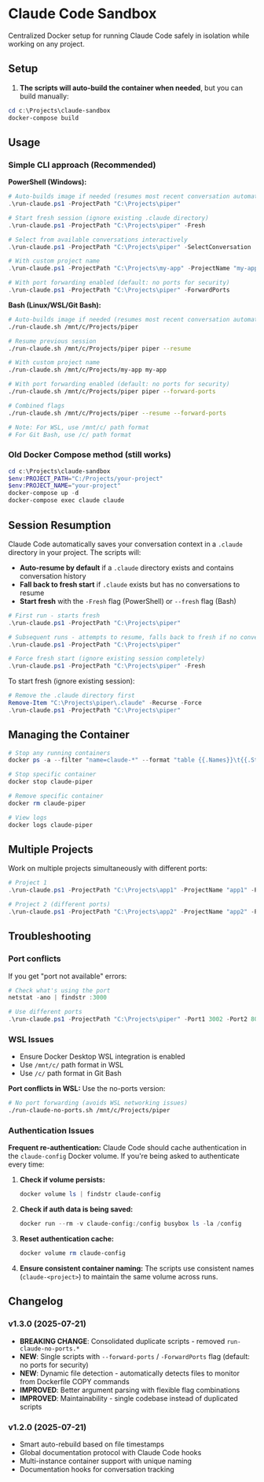 # Claude Code Sandbox

Centralized Docker setup for running Claude Code safely in isolation while working on any project.

## Setup

1. **The scripts will auto-build the container when needed**, but you can build manually:

```powershell
cd c:\Projects\claude-sandbox
docker-compose build
```

## Usage

### Simple CLI approach (Recommended)

**PowerShell (Windows):**
```powershell
# Auto-builds image if needed (resumes most recent conversation automatically)
.\run-claude.ps1 -ProjectPath "C:\Projects\piper"

# Start fresh session (ignore existing .claude directory)
.\run-claude.ps1 -ProjectPath "C:\Projects\piper" -Fresh

# Select from available conversations interactively
.\run-claude.ps1 -ProjectPath "C:\Projects\piper" -SelectConversation

# With custom project name
.\run-claude.ps1 -ProjectPath "C:\Projects\my-app" -ProjectName "my-app"

# With port forwarding enabled (default: no ports for security)
.\run-claude.ps1 -ProjectPath "C:\Projects\piper" -ForwardPorts
```

**Bash (Linux/WSL/Git Bash):**
```bash
# Auto-builds image if needed (resumes most recent conversation automatically)
./run-claude.sh /mnt/c/Projects/piper

# Resume previous session
./run-claude.sh /mnt/c/Projects/piper piper --resume

# With custom project name
./run-claude.sh /mnt/c/Projects/my-app my-app

# With port forwarding enabled (default: no ports for security)
./run-claude.sh /mnt/c/Projects/piper piper --forward-ports

# Combined flags
./run-claude.sh /mnt/c/Projects/piper --resume --forward-ports

# Note: For WSL, use /mnt/c/ path format
# For Git Bash, use /c/ path format
```

### Old Docker Compose method (still works)

```powershell
cd c:\Projects\claude-sandbox
$env:PROJECT_PATH="C:/Projects/your-project"
$env:PROJECT_NAME="your-project"
docker-compose up -d
docker-compose exec claude claude
```

## Session Resumption

Claude Code automatically saves your conversation context in a `.claude` directory in your project. The scripts will:

- **Auto-resume by default** if a `.claude` directory exists and contains conversation history
- **Fall back to fresh start** if `.claude` exists but has no conversations to resume
- **Start fresh** with the `-Fresh` flag (PowerShell) or `--fresh` flag (Bash)

```powershell
# First run - starts fresh
.\run-claude.ps1 -ProjectPath "C:\Projects\piper"

# Subsequent runs - attempts to resume, falls back to fresh if no conversations found
.\run-claude.ps1 -ProjectPath "C:\Projects\piper"

# Force fresh start (ignore existing session completely)
.\run-claude.ps1 -ProjectPath "C:\Projects\piper" -Fresh
```

To start fresh (ignore existing session):
```powershell
# Remove the .claude directory first
Remove-Item "C:\Projects\piper\.claude" -Recurse -Force
.\run-claude.ps1 -ProjectPath "C:\Projects\piper"
```

## Managing the Container

```powershell
# Stop any running containers
docker ps -a --filter "name=claude-*" --format "table {{.Names}}\t{{.Status}}"

# Stop specific container
docker stop claude-piper

# Remove specific container
docker rm claude-piper

# View logs
docker logs claude-piper
```

## Multiple Projects

Work on multiple projects simultaneously with different ports:

```powershell
# Project 1
.\run-claude.ps1 -ProjectPath "C:\Projects\app1" -ProjectName "app1" -Port1 3000

# Project 2 (different ports)
.\run-claude.ps1 -ProjectPath "C:\Projects\app2" -ProjectName "app2" -Port1 3001
```

## Troubleshooting

### Port conflicts
If you get "port not available" errors:

```powershell
# Check what's using the port
netstat -ano | findstr :3000

# Use different ports
.\run-claude.ps1 -ProjectPath "C:\Projects\piper" -Port1 3002 -Port2 8082
```

### WSL Issues
- Ensure Docker Desktop WSL integration is enabled
- Use `/mnt/c/` path format in WSL
- Use `/c/` path format in Git Bash

**Port conflicts in WSL:** Use the no-ports version:
```bash
# No port forwarding (avoids WSL networking issues)
./run-claude-no-ports.sh /mnt/c/Projects/piper
```

### Authentication Issues

**Frequent re-authentication:** Claude Code should cache authentication in the `claude-config` Docker volume. If you're being asked to authenticate every time:

1. **Check if volume persists:**
   ```powershell
   docker volume ls | findstr claude-config
   ```

2. **Check if auth data is being saved:**
   ```powershell
   docker run --rm -v claude-config:/config busybox ls -la /config
   ```

3. **Reset authentication cache:**
   ```powershell
   docker volume rm claude-config
   ```

4. **Ensure consistent container naming:** The scripts use consistent names (`claude-<project>`) to maintain the same volume across runs.

## Changelog

### v1.3.0 (2025-07-21)
- **BREAKING CHANGE**: Consolidated duplicate scripts - removed `run-claude-no-ports.*`
- **NEW**: Single scripts with `--forward-ports` / `-ForwardPorts` flag (default: no ports for security)
- **NEW**: Dynamic file detection - automatically detects files to monitor from Dockerfile COPY commands
- **IMPROVED**: Better argument parsing with flexible flag combinations
- **IMPROVED**: Maintainability - single codebase instead of duplicated scripts

### v1.2.0 (2025-07-21)
- Smart auto-rebuild based on file timestamps
- Global documentation protocol with Claude Code hooks
- Multi-instance container support with unique naming
- Documentation hooks for conversation tracking
